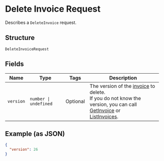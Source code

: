 
# Delete Invoice Request

Describes a `DeleteInvoice` request.

## Structure

`DeleteInvoiceRequest`

## Fields

| Name | Type | Tags | Description |
|  --- | --- | --- | --- |
| `version` | `number \| undefined` | Optional | The version of the [invoice](entity:Invoice) to delete.<br/>If you do not know the version, you can call [GetInvoice](api-endpoint:Invoices-GetInvoice) or<br/>[ListInvoices](api-endpoint:Invoices-ListInvoices). |

## Example (as JSON)

```json
{
  "version": 26
}
```

